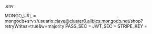 .env 

MONGO_URL = mongodb+srv://usuario:clave@cluster0.allbics.mongodb.net/shop?retryWrites=true&w=majority
PASS_SEC = 
JWT_SEC = 
STRIPE_KEY = 